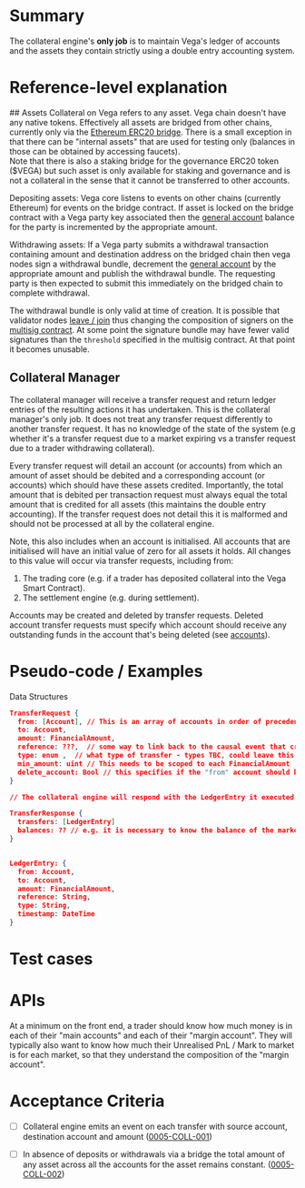 # Summary

The collateral engine's **only job** is to maintain Vega's ledger of accounts and the assets they contain strictly using a double entry accounting system.

# Reference-level explanation

## Assets 
Collateral on Vega refers to any asset. Vega chain doesn't have any native tokens. Effectively all assets are bridged from other chains, currently only via the [Ethereum ERC20 bridge](./0031-ETHB-ethereum_bridge_spec.md). There is a small exception in that there can be "internal assets" that are used for testing only (balances in those can be obtained by accessing faucets).   
Note that there is also a staking bridge for the governance ERC20 token ($VEGA) but such asset is only available for staking and governance and is not a collateral in the sense that it cannot be transferred to other accounts.

Depositing assets: Vega core listens to events on other chains (currently Ethereum) for events on the bridge contract. If asset is locked on the bridge contract with a Vega party key associated then the [general account](./0013-ACCT-accounts.md) balance for the party is incremented by the appropriate amount.

Withdrawing assets: If a Vega party submits a withdrawal transaction containing amount and destination address on the bridged chain then vega nodes sign a withdrawal bundle, decrement the [general account](./0013-ACCT-accounts.md) by the appropriate amount and publish the withdrawal bundle. The requesting party is then expected to submit this immediately on the bridged chain to complete withdrawal.

The withdrawal bundle is only valid at time of creation. It is possible that validator nodes [leave / join](./0069-VCBS-validators_chosen_by_stake.md) thus changing the composition of signers on the [multisig contract](./0030-ETHM-multisig_control_spec.md). At some point the signature bundle may have fewer valid signatures than the `threshold` specified in the multisig contract. At that point it becomes unusable.

## Collateral Manager
The collateral manager will receive a transfer request and return ledger entries of the resulting actions it has undertaken. This is the collateral manager's only job.  It does not treat any transfer request differently to another transfer request. It has no knowledge of the state of the system (e.g whether it's a transfer request due to a market expiring vs a transfer request due to a trader withdrawing collateral).

Every transfer request will detail an account (or accounts) from which an amount of asset should be debited and a corresponding account (or accounts) which should have these assets credited.  Importantly, the total amount that is debited per transaction request must always equal the total amount that is credited for all assets (this maintains the double entry accounting). If the transfer request does not detail this it is malformed and should not be processed at all by the collateral engine.

Note, this also includes when an account is initialised. All accounts that are initialised will have an initial value of zero for all assets it holds.  All changes to this value will occur via transfer requests, including from:

1. The trading core (e.g. if a trader has deposited collateral into the Vega Smart Contract).
2. The settlement engine (e.g. during settlement).

Accounts may be created and deleted by transfer requests. Deleted account transfer requests must specify which account should receive any outstanding funds in the account that's being deleted (see [accounts](./0013-ACCT-accounts.md)).

# Pseudo-code / Examples

Data Structures

```json
TransferRequest {
  from: [Account], // This is an array of accounts in order of precedence, e.g. the first account in the list is emptied first when making transfers. For settlement at expiry scenarios, transferRequests will be sequenced to access 1. the trader's margin account for the Market, 2. the trader's collateral account and 3. the insurance pool.
  to: Account,
  amount: FinancialAmount,
  reference: ???,  // some way to link back to the causal event that created this transfer
  type: enum ,  // what type of transfer - types TBC, could leave this field out initially
  min_amount: uint // This needs to be scoped to each FinancialAmount
  delete_account: Bool // this specifies if the "from" account should be deleted.
}
```

```json
// The collateral engine will respond with the LedgerEntry it executed.

TransferResponse {
  transfers: [LedgerEntry]
  balances: ?? // e.g. it is necessary to know the balance of the market's settlement account to know if distribution is simple or requires position resolution calcs.
}


LedgerEntry: {
  from: Account,
  to: Account,
  amount: FinancialAmount,
  reference: String,
  type: String,
  timestamp: DateTime
}
```

# Test cases

# APIs

At a minimum on the front end, a trader should know how much money is in each of their "main accounts" and each of their "margin account".  They will typically also want to know how much their Unrealised PnL / Mark to market is for each market, so that they understand the composition of the "margin account".

# Acceptance Criteria

* [ ] Collateral engine emits an event on each transfer with source account, destination account and amount (<a name="0005-COLL-001" href="#0005-COLL-001">0005-COLL-001</a>)
* [ ] In absence of deposits or withdrawals via a bridge the total amount of any asset across all the accounts for the asset remains constant. (<a name="0005-COLL-002" href="#0005-COLL-002">0005-COLL-002</a>)

